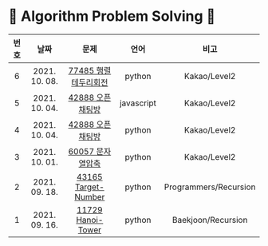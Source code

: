 # 🦋 Algorithm Problem Solving 🦋

| 번호 |   날짜   | 문제 | 언어 | 비고 |
| :---: | :----------: | :---------------: | :---: | :---: |
| 6 | 2021. 10. 08. | [77485 행렬테두리회전](https://github.com/youngkwon02/AlgoPS/blob/main/Kakao/Level2/77485-%ED%96%89%EB%A0%AC%ED%85%8C%EB%91%90%EB%A6%AC%ED%9A%8C%EC%A0%84.py) | python | Kakao/Level2 |
| 5 | 2021. 10. 04. | [42888 오픈채팅방](https://github.com/youngkwon02/AlgoPS/blob/main/Kakao/Level2/42888-%EC%98%A4%ED%94%88%EC%B1%84%ED%8C%85%EB%B0%A9.py) | javascript | Kakao/Level2 |
| 4 | 2021. 10. 04. | [42888 오픈채팅방](https://github.com/youngkwon02/AlgoPS/blob/main/Kakao/Level2/42888-%EC%98%A4%ED%94%88%EC%B1%84%ED%8C%85%EB%B0%A9.py) | python | Kakao/Level2 |
| 3 | 2021. 10. 01. | [60057 문자열압축](https://github.com/youngkwon02/AlgoPS/blob/main/Kakao/Level2/60057-%EB%AC%B8%EC%9E%90%EC%97%B4%EC%95%95%EC%B6%95.py) | python | Kakao/Level2 |
| 2 | 2021. 09. 18. | [43165 Target-Number](https://github.com/youngkwon02/AlgoPS/blob/main/Programmers/43165-Target-Number.py) | python | Programmers/Recursion |
| 1 | 2021. 09. 16. | [11729 Hanoi-Tower](https://github.com/youngkwon02/AlgoPS/blob/main/Baekjoon/11729-Hanoi-Tower.py) | python | Baekjoon/Recursion |